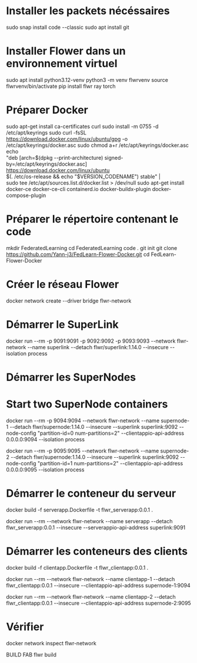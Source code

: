 
# Installer les packets nécéssaires
sudo snap install code --classic
sudo apt install git 

# Installer Flower dans un environnement virtuel
sudo apt install python3.12-venv
python3 -m venv flwrvenv
source flwrvenv/bin/activate
pip install flwr ray torch

# Préparer Docker
sudo apt-get install ca-certificates curl
sudo install -m 0755 -d /etc/apt/keyrings
sudo curl -fsSL https://download.docker.com/linux/ubuntu/gpg -o /etc/apt/keyrings/docker.asc
sudo chmod a+r /etc/apt/keyrings/docker.asc
echo \
  "deb [arch=$(dpkg --print-architecture) signed-by=/etc/apt/keyrings/docker.asc] https://download.docker.com/linux/ubuntu \
  $(. /etc/os-release && echo "$VERSION_CODENAME") stable" | \
  sudo tee /etc/apt/sources.list.d/docker.list > /dev/null
sudo apt-get install docker-ce docker-ce-cli containerd.io docker-buildx-plugin docker-compose-plugin

# Préparer le répertoire contenant le code
mkdir FederatedLearning
cd FederatedLearning
code .
git init
git clone https://github.com/Yann-j3/FedLearn-Flower-Docker.git
cd FedLearn-Flower-Docker

# Créer le réseau Flower
docker network create --driver bridge flwr-network

# Démarrer le SuperLink
docker run --rm -p 9091:9091 -p 9092:9092 -p 9093:9093 --network flwr-network --name superlink --detach flwr/superlink:1.14.0 --insecure --isolation process

# Démarrer les SuperNodes
# Start two SuperNode containers
docker run --rm -p 9094:9094 --network flwr-network --name supernode-1 --detach flwr/supernode:1.14.0 --insecure --superlink superlink:9092 --node-config "partition-id=0 num-partitions=2" --clientappio-api-address 0.0.0.0:9094 --isolation process

docker run --rm -p 9095:9095 --network flwr-network --name supernode-2 --detach flwr/supernode:1.14.0 --insecure --superlink superlink:9092 --node-config "partition-id=1 num-partitions=2" --clientappio-api-address 0.0.0.0:9095 --isolation process

# Démarrer le conteneur du serveur
docker build -f serverapp.Dockerfile -t flwr_serverapp:0.0.1 .

docker run --rm --network flwr-network --name serverapp --detach flwr_serverapp:0.0.1 --insecure --serverappio-api-address superlink:9091

# Démarrer les conteneurs des clients
docker build -f clientapp.Dockerfile -t flwr_clientapp:0.0.1 .

docker run --rm --network flwr-network --name clientapp-1 --detach flwr_clientapp:0.0.1 --insecure --clientappio-api-address supernode-1:9094

docker run --rm --network flwr-network --name clientapp-2 --detach flwr_clientapp:0.0.1 --insecure --clientappio-api-address supernode-2:9095

# Vérifier
docker network inspect flwr-network


BUILD FAB
flwr build